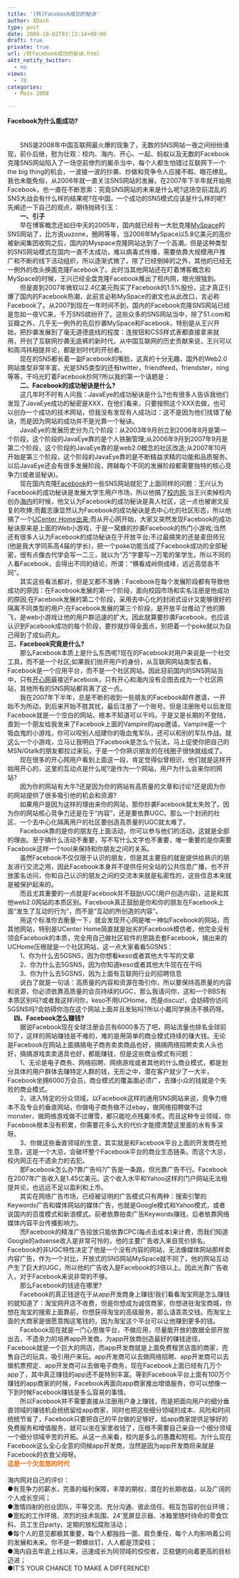 ```yaml
---
title: '[转]Facebook成功的秘诀'
author: XDash
type: post
date: 2008-10-02T03:13:14+00:00
draft: true
private: true
url: /转facebook成功的秘诀.html
aktt_notify_twitter:
  - no
views:
  - 78
categories:
  - Mass 2008

---
```

<div>
  <strong>Facebook为什么能成功?</strong>
</div>

<div>
  &nbsp;
</div>

<div>
  <img decoding="async" alt="" src="http://xdash.cn/attachments/month_0810/0200810211941.gif" />
</div>

<div>
  &nbsp;
</div>

<div>
  　　SNS是2008年中国互联网最火爆的现象了，无数的SNS网站一夜之间纷纷涌现，前仆后继，慰为壮观：校内、海内、开心、一起、蚂蚁以及无数的Facebook克隆SNS网站陷入了一场空前惨烈的厮杀当中，每个人都生怕错过互联网下一个the big thing的机会，一波接一波的抄袭、炒做和竞争令人应接不暇、眼花缭乱。我也未能免俗，从2006年就一直关注SNS网站的发展，在2007年下半年就开始用Facebook，也一直在不断思索：究竟SNS网站的未来是什么呢?这场空前混乱的SNS大战会有什么样的结果呢?在中国，一个成功的SNS模式应该是什么样的呢?先阐述一下自己的观点，期待抛砖引玉：<br /> 　　<strong>一、引子</strong><br /> 　　早在博客概念还如日中天的2005年，国内就已经有一大批克隆<a target="_blank" rel="external" href="http://www.myspace.com/">MySpace</a>的SNS网站了，比方说uuzone，圈网等等，当2006年MySpace以5.8亿美元的高价被新闻集团收购之后，国内的Myspace克隆网站达到了一个高潮。但是这种类型的SNS网站模式在国内一直不太成功，难以病毒式传播，需要依靠大规模用户推广和不断的线下活动组织，所以逐渐式微了。除了已经倒掉的之外，其他的已经无一例外的改头换面克隆Facebook了。此时当其他网站还在盯着博客概念和MySpace的时候，王兴已经全盘克隆Facebook推出了校内网，眼光很独到。<br /> 　　但是直到2007年微软以2.4亿美元购买了Facebook的1.5%股份，这才真正引爆了国内的Facebook热潮，此前言必称MySpace的谢文也从此改口，言必称Facebook了。从2007到现在一年时间不到，国内的Facebook克隆SNS网站已经是忽如一夜VC来，千万SNS缤纷开了。这些众多的SNS网站当中，除了51.com和豆瓣之外，几乎无一例外的先后抄袭MySpace和Facebook，特别是从王兴开始，把抄袭发展到了毫无道德底线的程度：连按钮和CSS样式表都直接拿来就用，开创了互联网抄袭无底裤的新时代，从中国互联网的历史贡献来说，王兴可以和周鸿祎相提并论，都是划时代的开创者。<br /> 　　现在的SNS都长着一副Facebook的嘴脸，这真的十分无趣，国外的Web2.0网站类型非常丰富，光是SNS类型的还有twitter，friendfeed，friendster，ning等等，干吗光盯着Facebook抄阿?所以我的第一个话题是：<br /> 　　<strong>二、Facebook的成功秘诀是什么?</strong><br /> 　　这几年时不时有人问我：JavaEye的成功秘诀是什么?也有很多人告诉我他们发现了JavaEye成功的秘密是XXX，在他们看来，只要按照这个XXX去做，也可以创办一个成功的技术网站，但我没有发现有人成功过：这不是因为他们找错了秘诀，而是因为网站的成功并不是光靠一个秘诀。<br /> 　　JavaEye的发展历史分为几个阶段：从2003年9月创立到2006年8月是第一个阶段，这个阶段的JavaEye靠的是个人铁腕管理;从2006年9月到2007年9月是第二个阶段，这个阶段的JavaEye靠的是web2.0概念的社区改造;从2007年10月开始是第三个阶段，这个阶段的JavaEye靠的是不断精益求精的功能和品质服务。以后JavaEye还会有很多发展阶段，跨越每个不同的发展阶段都需要独特的核心竞争力(或者说秘诀)。<br /> 　　现在国内克隆<a target="_blank" rel="external" href="http://www.facebook.com/">Facebook</a>的一些SNS网站就犯了上面同样的问题：王兴认为Facebook的成功秘诀是发展大学生用户市场，所以他搞了<a target="_blank" rel="external" href="http://www.xiaonei.com/">校内网</a>;当王兴卖掉校内创办<a target="_blank" rel="external" href="http://www.hainei.com/">海内</a>的时候，他又认为Facebook的成功秘诀是真人社区，这一点也被谢文反复的吹捧;而戴志康显然认为Facebook的成功秘诀是去中心化的社区形态，所以他搞了一个<a target="_blank" rel="external" href="http://u.discuz.net/home/">UCenter Home出来</a>;而从开心网开始，大家又突然发现Facebook的成功秘诀原来是上面的Web小游戏，于是一窝蜂的抄袭Facebook的热门小游戏;当然还有很多人认为Facebook的成功秘诀在于开放平台;不过最搞笑的还是麦田师兄(他是我大学同系高4届的学长)，把一个poke功能当成了Facebook成功的全部秘密，很有点像古代学会写一二三，就以为&ldquo;万&rdquo;字要写一万笔的笨学生。所以不同的人看Facebook，会得出不同的结论，所谓：&ldquo;横看成岭侧成峰，远近高低各不同&rdquo;。<br /> 　　其实这些看法都对，但是又都不准确：Facebook在每个发展阶段都有导致他成功的原因：在Facebook发展的第一个阶段，面向校园市场和实名注册是他成功的原因;在Facebook发展的第二个阶段，采用去中心化的封闭式设计又能够很好的隔离不同类型的用户;在Facebook发展的第三个阶段，是开放平台推动了他的腾飞，是web小游戏让他的用户群迅速的扩大。因此就算要抄袭Facebook，也应该认识到Facebook成功的每个阶段，要抄就抄得全面点，别把着一个poke就以为自己得到了成仙药丸。<br /> <strong>三、Facebook究竟是什么?</strong><br /> 　　那么Facebook本质上是什么东西呢?现在的Facebook对用户来说是一个社交工具，而不是一个社区;如果我们抛开用户的身份，从互联网网站类型去看，Facebook是一个应用平台，而不是一个社区网站。因此目前国内的SNS网站当中，只有<a target="_blank" rel="external" href="http://www.kaixin001.com/">开心网</a>最接近Facebook，只有开心和海内没有企图去成为一个社区网站，其他所有的SNS网站都背离了这一点。<br /> 　　我在2007年下半年，总是不断的收到一些朋友的Facebook邮件邀请，一开始不为所动，到后来开始不胜其扰，最后注册了一个账号。但是注册账号以后发现Facebook就是一个空白的网站，根本不知道可以干吗，于是又是长期的不登陆，直到一个朋友给我发来了Facebook上面的Vampire的app邀请，Vampire是一个吸血鬼的小游戏，你可以咬别人组建你的吸血鬼军队，还可以和别的军队作战。就这么一个小游戏，立马让我明白了Facebook是怎么个玩法，马上促使你把自己的MSN/Gtalk的朋友都拉过来玩，于是一个你熟识朋友的在线圈子很快就组成了。<br /> 　　现在很多的开心网用户看到上面这一段，肯定觉得似曾相识，他们就是这样开始用开心的，这里的互动点是什么呢?是作为一个网站，用户为什么会来你的网站?<br /> 　　因为你的网站有大牛?还是因为你的网站有高质量的文章和讨论?还是因为你的网站提供了很多吸引他的机会和资源?<br /> 　　如果用户是因为这样的理由来你的网站，那你抄袭Facebook就太失败了。因为你的网站核心竞争力还是在于&ldquo;内容&rdquo;，还是要依靠UGC。那么一个封闭的社区、一个去中心化隔离用户的社区要创造高质量的UGC就太难了。<br /> 　　Facebook靠的是你的朋友在上面活动，你可以参与他们的活动，这就是全部的理由。至于搞什么活动不重要，写不写什么文字也不重要，唯一重要的是你需要Facebook这样一个tool来保持和你朋友之间的关系。<br /> 　　虽然Facebook不仅仅限于认识的朋友，但是其主要目的就是提供给熟识的朋友进行交流之用，因此Facebook本身并不提供任何全站的公共信息广播，也不开放匿名访问，你和自己认识的朋友之间的交流本来就是私密性的，这些信息本来就是被保护起来的。<br /> 　　而且尤其重要的一点就是Facebook并不鼓励UGC(用户创造内容)，这是和其他web2.0网站的本质区别。Facebook真正鼓励是你和你的朋友在Facebook上面&ldquo;发生了互动的行为&rdquo;，而不是&ldquo;互动的所创造的内容&rdquo;。<br /> 　　用这个标准你去衡量一下，就会发现开心网是唯一神似Facebook的网站，而其他网站，特别是UCenter Home简直就是拙劣的Facebook模仿者，他完全没有领会Facebook的本质，完全用自己做社区软件的思路去套Facebook，搞出来的UCHome压根就是一个社区网站，这一点大家看看5GSNS：<br /> 　　1、你为什么去5GSNS，因为你想看keso或者其他大牛写的文章<br /> 　　2、你为什么去5GSNS，因为你知道keso或者其他大牛现在在干吗<br /> 　　3、你为什么去5GSNS，因为上面有互联网行业的招聘信息<br /> 　　说白了就是一句话：高质量的内容和资源在吸引你，所以要保持高质量的内容和资源，你必须依靠高质量的会员持续的UGC，那么我请问你，这和一个BBS有本质区别吗?或者我这样问你，keso不用UCHome，而是discuz!，会妨碍你访问5GSNS吗?会妨碍你泡在这个网站上面并且发贴吗?所以小戴同学换汤不换药呀。<br /> 　<strong>四、Facebook怎么赚钱?</strong><br /> 　　据说Facebook现在全球注册会员有6000多万了吧，网站流量也排名全球前10了，这样的网站赚钱是不难的，难的是用简单的商业模式持续的赚大钱。无论是Facebook在网站上面搞搞电子商务卖卖商品也好，搞搞网络招聘卖卖人头也好，搞搞游戏卖卖道具也好，都能赚钱，但是这些商业模式有问题：<br /> 　　1、无论是电子商务、网络招聘、网络游戏或者其他的什么商业模式，都是划分具体的用户群体去赚特定人群的钱，无形之中，潜在客户就少了一大半，Facebook坐拥6000万会员，商业模式的覆盖面必须广，去赚小众的钱就是个失败的商业模式。<br /> 　　2、进入特定的分众领域，以Facebook这样的通用SNS网站来说，竞争力根本不及专业的垂直网站，你做电子商务做不过ebay，做网络招聘做不过monster，做网络游戏做不过爆雪，都只能吃点残羹冷炙。而且这种专业领域，你Facebook根本没有积累，你需要花多么大的代价才能摸清楚这里面的水有多深呀。<br /> 　　3、你做这些垂直领域的生意，其实就是和Facebook平台上面的开发商在抢生意，这是一个大忌，会破坏整个Facebook平台的商业生态链条。而这个大忌，校内网正在不遗余力的去犯。<br /> 　　那Facebook怎么办?靠广告吗?广告是一条路，但光靠广告不行。Facebook在2007年广告收入是1.45亿美元。这个收入水平和Yahoo这样的门户网站无法相提并论，也远远不足以盈利和上市。<br /> 　　其实在网络广告市场，已经被证明的广告模式只有两种：搜索引擎的Keywords广告和媒体网站的媒体广告，也就是Google模式和Yahoo模式，或者说国内的百度模式和新浪模式。前者依靠拍卖广告Keywords赚钱，后者依靠网络媒体内容平台传播影响力。<br /> 　　而Facebook的精准广告投放只能依靠CPC(每点击成本)来计费，而我们知道Google的adsense收入是非常可怜的，他的主要广告收入来自竞价排名。Facebook的非UGC特性决定了他是一个没有内容的网站，无法像媒体网站那样卖内容广告，作为一个对比，开放式的SNS网站MySpace就不同了，他的网站互动产生了巨大的UGC，所以他的广告收入是Facebook的3倍以上。因此光靠广告收入，对于Facebook来说非常的不够。<br /> 　　那么Facebook的钱途在哪里?<br /> 　　Facebook的真正钱途在于从app开发商身上赚钱!我们看看淘宝网是怎么赚钱的就知道了：淘宝网开店不收费，但是你想成为诚信商家，你想进驻淘宝商城，你想在淘宝的搜索上面靠前，你想获得淘宝的高级服务，那么请乖乖交钱。而淘宝上面的大商家是很愿意掏这笔钱的，因为淘宝这个平台可以让他赚到更多的钱。<br /> 　　Facebook现在就是一门心思做平台，不做应用，尽量能开放的数据全部开放出去，不遗余力的培养app开发商，为app开放商创造最好的赚钱途径。Facebook就是一个巨大的网店，而app开发商就是上面免费租赁店面的商家，兜售自己的玩具，吸引用户来玩。app开发商可以去做网络招聘、app开发商可以去做机票预定、app开发商可以去做电子商务，现在Facebook上面已经有几万个app了，其中真正赚钱的app还不是特别丰富。等到Facebook平台上面有100万个赚钱的app商家的时候，Facebook再面向app商家推出增值服务，你可以想像一下到时候Facebook赚钱是多么容易的事情。<br /> 　　所以Facebook并不需要直接从注册用户身上赚钱，而是把面向用户的细分垂直领域的赚钱机会统统留给app商家，同时也把这些细分领域的成本、风险和时间统统节省了，Facebook只要把自己的平台做的足够好，给app商家提供足够好的免费服务和增值服务，就可以坐在家里收钱了，压根不需要自己亲自一个细分领域一个细分领域辛苦的开拓。从这一点来看，校内是多么的愚蠢和短视。为什么现在Facebook这么全心全意的伺候app开发商，当然是因为app开发商将来就是Facebook的衣食父母呀。<br /> <span style="color: #ff6600"><strong>这是一个欠忽悠的时代</strong></span><br /> &nbsp;
</div>

<div>
  海内网对自己的评价：<br /> ●有竞争力的薪水，完善的福利保障，丰厚的期权，潜在的长期收益，以及广阔的个人成长空间；<br /> ●激情四射的创业团队，平等交流、充分沟通、彼此信任、相互包容的创业环境；<br /> ●宽松的工作环境、浓烈的技术氛围、24'宽屏显示器、冰箱里随时待命的零食饮料、员工生日party、定期的放松腐败活动；<br /> ●每个人的意见都极其重要，每个人都独挡一面、肩负重任，每个人均影响着公司的发展和未来。你不是一颗螺丝钉，人人都是顶梁柱；<br /> ●海内自去年底上线以来，迅速成长为同领域的佼佼者，正稳健的向着更高的目标迈进；<br /> ●IT'S YOUR CHANCE TO MAKE A DIFFERENCE!<br /> &nbsp;
</div>
